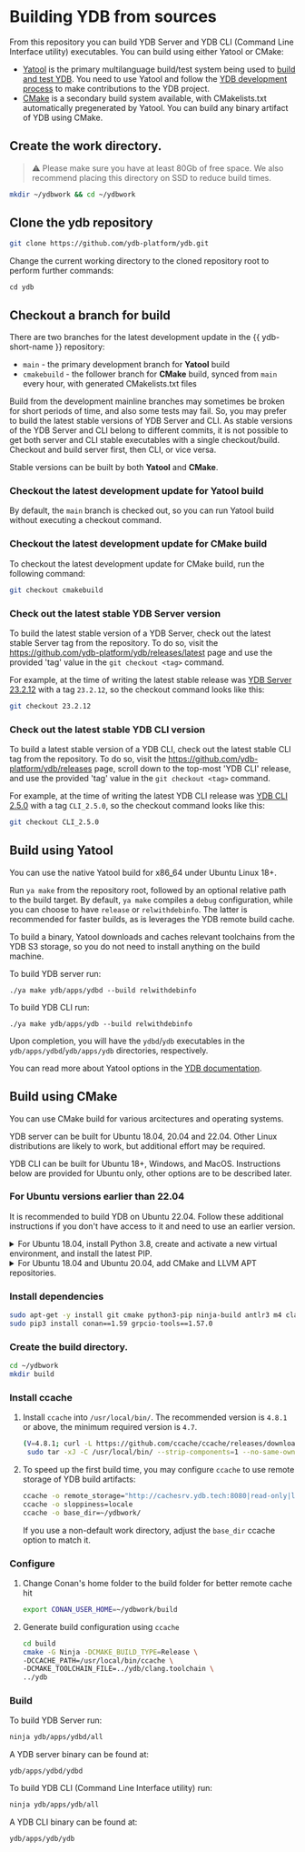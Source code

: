 # Building YDB from sources

From this repository you can build YDB Server and YDB CLI (Command Line Interface utility) executables. You can build using either Yatool or CMake:

- [Yatool](https://github.com/yandex/yatool) is the primary multilanguage build/test system being used to [build and test YDB](https://ydb.tech/docs/en/development/build-ya). You need to use Yatool and follow the [YDB development process](https://ydb.tech/docs/en/development/suggest-change) to make contributions to the YDB project.
- [CMake](https://en.wikipedia.org/wiki/CMake) is a secondary build system available, with CMakelists.txt automatically pregenerated by Yatool. You can build any binary artifact of YDB using CMake.

## Create the work directory. 
> :warning: Please make sure you have at least 80Gb of free space. We also recommend placing this directory on SSD to reduce build times.

```bash
mkdir ~/ydbwork && cd ~/ydbwork
```

## Clone the ydb repository

```bash
git clone https://github.com/ydb-platform/ydb.git
```

Change the current working directory to the cloned repository root to perform further commands:

```
cd ydb
```

## Checkout a branch for build

There are two branches for the latest development update in the {{ ydb-short-name }} repository:

- `main` - the primary development branch for **Yatool** build
- `cmakebuild` - the follower branch for **CMake** build, synced from `main` every hour, with generated CMakelists.txt files

Build from the development mainline branches may sometimes be broken for short periods of time, and also some tests may fail. So, you may prefer to build the latest stable versions of YDB Server and CLI. As stable versions of the YDB Server and CLI belong to different commits, it is not possible to get both server and CLI stable executables with a single checkout/build. Checkout and build server first, then CLI, or vice versa.

Stable versions can be built by both **Yatool** and **CMake**.

### Checkout the latest development update for Yatool build

By default, the `main` branch is checked out, so you can run Yatool build without executing a checkout command.

### Checkout the latest development update for CMake build

To checkout the latest development update for CMake build, run the following command:

```bash
git checkout cmakebuild
```

### Check out the latest stable YDB Server version

To build the latest stable version of a YDB Server, check out the latest stable Server tag from the repository. To do so, visit the https://github.com/ydb-platform/ydb/releases/latest page and use the provided 'tag' value in the `git checkout <tag>` command.

For example, at the time of writing the latest stable release was [YDB Server 23.2.12](https://github.com/ydb-platform/ydb/releases/tag/23.2.12) with a tag `23.2.12`, so the checkout command looks like this:

```bash
git checkout 23.2.12
```

### Check out the latest stable YDB CLI version

To build a latest stable version of a YDB CLI, check out the latest stable CLI tag from the repository. To do so, visit the https://github.com/ydb-platform/ydb/releases page, scroll down to the top-most 'YDB CLI' release, and use the provided 'tag' value in the `git checkout <tag>` command.

For example, at the time of writing the latest YDB CLI release was [YDB CLI 2.5.0](https://github.com/ydb-platform/ydb/releases/tag/CLI_2.5.0) with a tag `CLI_2.5.0`, so the checkout command looks like this:

```bash
git checkout CLI_2.5.0
```

## Build using Yatool

You can use the native Yatool build for x86_64 under Ubuntu Linux 18+.

Run `ya make` from the repository root, followed by an optional relative path to the build target. By default, `ya make` compiles a `debug` configuration, while you can choose to have `release` or `relwithdebinfo`. The latter is recommended for faster builds, as is leverages the YDB remote build cache.

To build a binary, Yatool downloads and caches relevant toolchains from the YDB S3 storage, so you do not need to install anything on the build machine.

To build YDB server run:

```
./ya make ydb/apps/ydbd --build relwithdebinfo
```

To build YDB CLI run:

```
./ya make ydb/apps/ydb --build relwithdebinfo
```

Upon completion, you will have the `ydbd`/`ydb` executables in the `ydb/apps/ydbd`/`ydb/apps/ydb` directories, respectively.

You can read more about Yatool options in the [YDB documentation](https://ydb.tech/docs/development/build-ya).

## Build using CMake

You can use CMake build for various arcitectures and operating systems.

YDB server can be built for Ubuntu 18.04, 20.04 and 22.04. Other Linux distributions are likely to work, but additional effort may be required.

YDB CLI can be built for Ubuntu 18+, Windows, and MacOS. Instructions below are provided for Ubuntu only, other options are to be described later.

### For Ubuntu versions earlier than 22.04

It is recommended to build YDB on Ubuntu 22.04. Follow these additional instructions if you don't have access to it and need to use an earlier version.

<details>
   <summary>For Ubuntu 18.04, install Python 3.8, create and activate a new virtual environment, and install the latest PIP.</summary>

   ```bash
   apt-get install python3.8 python3.8-venv python3-venv
   python3.8 -m venv ~/ydbwork/ve
   source ~/ydbwork/ve/bin/activate
   pip install -U pip
   ```
</details>

<details>
   <summary>For Ubuntu 18.04 and Ubuntu 20.04, add CMake and LLVM APT repositories.</summary>

   ```bash
   wget -O - https://apt.kitware.com/keys/kitware-archive-latest.asc | sudo apt-key add -
   echo "deb http://apt.kitware.com/ubuntu/ $(lsb_release -cs) main" | sudo tee /etc/apt/sources.list.d/kitware.list >/dev/null
   
   wget -O - https://apt.llvm.org/llvm-snapshot.gpg.key | sudo apt-key add -
   echo "deb http://apt.llvm.org/$(lsb_release -cs)/ llvm-toolchain-$(lsb_release -cs)-14 main" | sudo tee /etc/apt/sources.list.d/llvm.list >/dev/null
   
   sudo apt-get update
   
   ```

</details>

### Install dependencies

```bash
sudo apt-get -y install git cmake python3-pip ninja-build antlr3 m4 clang-14 lld-14 libidn11-dev libaio1 libaio-dev llvm-14
sudo pip3 install conan==1.59 grpcio-tools==1.57.0

```

### Create the build directory. 

```bash
cd ~/ydbwork
mkdir build
```

### Install ccache

1. Install `ccache` into `/usr/local/bin/`. The recommended version is `4.8.1` or above, the minimum required version is `4.7`.
    ```bash
    (V=4.8.1; curl -L https://github.com/ccache/ccache/releases/download/v${V}/ccache-${V}-linux-x86_64.tar.xz | \
     sudo tar -xJ -C /usr/local/bin/ --strip-components=1 --no-same-owner ccache-${V}-linux-x86_64/ccache)
    ```

2. To speed up the first build time, you may configure `ccache` to use remote storage of YDB build artifacts:
    ```bash
    ccache -o remote_storage="http://cachesrv.ydb.tech:8080|read-only|layout=bazel"
    ccache -o sloppiness=locale 
    ccache -o base_dir=~/ydbwork/
    ```
   If you use a non-default work directory, adjust the `base_dir` ccache option to match it.


### Configure

1. Change Conan's home folder to the build folder for better remote cache hit 
    ```bash
    export CONAN_USER_HOME=~/ydbwork/build
    ```

2. Generate build configuration using `ccache`
    ```bash
    cd build
    cmake -G Ninja -DCMAKE_BUILD_TYPE=Release \
    -DCCACHE_PATH=/usr/local/bin/ccache \
    -DCMAKE_TOOLCHAIN_FILE=../ydb/clang.toolchain \
    ../ydb  
    ```

### Build

To build YDB Server run:
```bash
ninja ydb/apps/ydbd/all
```

A YDB server binary can be found at:
```
ydb/apps/ydbd/ydbd
```

To build YDB CLI (Command Line Interface utility) run:
```bash
ninja ydb/apps/ydb/all
```

A YDB CLI binary can be found at:
```
ydb/apps/ydb/ydb
```

